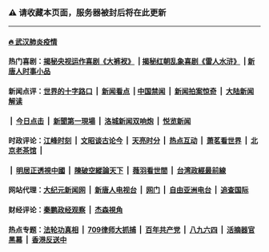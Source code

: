 ### ⚠️ 请收藏本页面，服务器被封后将在此更新

---

#### [🔥 武汉肺炎疫情](http://142.93.87.170:10000/videos/corona/)

#### 热门喜剧：[揭秘央视运作喜剧《大裤衩》](http://142.93.87.170:10000/videos/res/big-shorts/) &nbsp;|&nbsp;[揭秘红朝乱象喜剧《雷人水浒》](http://142.93.87.170:10000/videos/res/OutlawsOfMarsh/) &nbsp;|&nbsp;[新唐人时事小品](http://142.93.87.170:10000/videos/res/comedy/)

#### 新闻点评：[世界的十字路口](http://142.93.87.170/tanghao/) &nbsp;|&nbsp; [新闻看点](http://142.93.87.170/news-insight/) &nbsp;|&nbsp;[中国禁闻](http://142.93.87.170/ntdtv-news/) &nbsp;|&nbsp; [新闻拍案惊奇](http://142.93.87.170/dayu/) &nbsp;|&nbsp; [大陆新闻解读](http://142.93.87.170/ntdtv-comedy/)
####   &nbsp;|&nbsp;  [今日点击](http://142.93.87.170/news-click/)  &nbsp;|&nbsp; [新聞第一現場](http://142.93.87.170/primary-scene/) &nbsp;|&nbsp; [洛城新闻双响炮](http://142.93.87.170/la-news/) &nbsp;|&nbsp; [悦览新闻](http://142.93.87.170/dingyue/)

#### 时政评论：[江峰时刻](http://142.93.87.170/today-in-history/) &nbsp;|&nbsp; [文昭谈古论今](http://142.93.87.170/wenzhao/) &nbsp;|&nbsp; [天亮时分](http://142.93.87.170/tianliang/) &nbsp;|&nbsp; [热点互动](http://142.93.87.170/ntdtv-rdhd/) &nbsp;|&nbsp; [萧茗看世界](http://142.93.87.170/simonegao/) &nbsp;|&nbsp; [北京老茶馆](http://142.93.87.170/teahouse/)  &nbsp;|&nbsp;  
####   &nbsp;|&nbsp;  [明居正透視中國](http://142.93.87.170/decoding-china/)  &nbsp;|&nbsp; [陳破空縱論天下](http://142.93.87.170/pokong/)  &nbsp;|&nbsp; [薇羽看世間](http://142.93.87.170/weiyu/)  &nbsp;|&nbsp; [台湾政經最前線](http://142.93.87.170/taiwan/)   

#### 网站代理：[大纪元新闻网](http://142.93.87.170:10080/gb/) &nbsp;|&nbsp; [新唐人电视台](http://142.93.87.170:8808/gb/) &nbsp;|&nbsp; [网门](http://142.93.87.170:11000/) &nbsp;|&nbsp; [自由亚洲电台](http://142.93.87.170:9800/mandarin/) &nbsp;|&nbsp; [追查国际](http://142.93.87.170:10010/)

#### 财经评论：[秦鹏政经观察](http://142.93.87.170/qinpeng/) &nbsp;|&nbsp; [杰森視角 ](http://142.93.87.170/jason/)

#### 热点专题：[法轮功真相](http://142.93.87.170:10000/videos/truth.html) &nbsp;|&nbsp; [709律师大抓捕](http://142.93.87.170:10000/videos/709/) &nbsp;|&nbsp; [百年共产党](http://142.93.87.170:10000/videos/ccp.html) &nbsp;|&nbsp; [八九六四](http://142.93.87.170:10000/videos/88/)  &nbsp;|&nbsp; [活摘器官黑幕](http://142.93.87.170:10000/videos/res/Organs/)  &nbsp;|&nbsp; [香港反送中](http://142.93.87.170:10000/videos/res/hk/) 

<img src='http://gfw-breaker.win/links.md' width='0px' height='0px'/>
